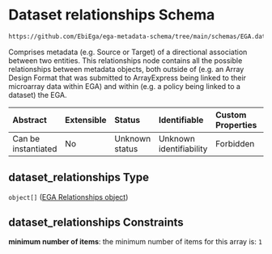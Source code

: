 # Dataset relationships Schema

```txt
https://github.com/EbiEga/ega-metadata-schema/tree/main/schemas/EGA.dataset.json#/properties/dataset_relationships
```

Comprises metadata (e.g. Source or Target) of a directional association between two entities. This relationships node contains all the possible relationships between metadata objects, both outside of (e.g. an Array Design Format that was submitted to ArrayExpress being linked to their microarray data within EGA) and within (e.g. a policy being linked to a dataset) the EGA.

| Abstract            | Extensible | Status         | Identifiable            | Custom Properties | Additional Properties | Access Restrictions | Defined In                                                          |
| :------------------ | :--------- | :------------- | :---------------------- | :---------------- | :-------------------- | :------------------ | :------------------------------------------------------------------ |
| Can be instantiated | No         | Unknown status | Unknown identifiability | Forbidden         | Forbidden             | none                | [EGA.dataset.json*](../out/EGA.dataset.json "open original schema") |

## dataset_relationships Type

`object[]` ([EGA Relationships object](ega-12-definitions-ega-relationships-object.md))

## dataset_relationships Constraints

**minimum number of items**: the minimum number of items for this array is: `1`
